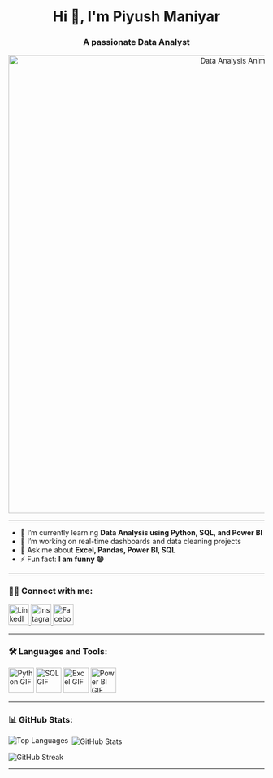 <h1 align="center">Hi 👋, I'm Piyush Maniyar</h1>
<h3 align="center">A passionate Data Analyst</h3>



<!-- Fun GIF at the top -->
<p align="center">
  <img src="https://github.com/user-attachments/assets/76bd3019-2a9a-4da4-befc-9e6ffcc90cb6" width="900" alt="Data Analysis Animation" />
</p>

---

- 🌱 I’m currently learning **Data Analysis using Python, SQL, and Power BI**
- 🔭 I’m working on real-time dashboards and data cleaning projects
- 💬 Ask me about **Excel, Pandas, Power BI, SQL**
- ⚡ Fun fact: **I am funny 😄**

---

### 🧑‍💼 Connect with me:

<p align="left">
  <a href="https://www.linkedin.com/in/piyush-maniyar" target="_blank">
    <img src="https://raw.githubusercontent.com/rahuldkjain/github-profile-readme-generator/master/src/images/icons/Social/linked-in-alt.svg" alt="LinkedIn" width="40" height="40" />
  </a>
  <a href="https://www.instagram.com/YOUR_USERNAME" target="_blank">
    <img src="https://raw.githubusercontent.com/rahuldkjain/github-profile-readme-generator/master/src/images/icons/Social/instagram.svg" alt="Instagram" width="40" height="40" />
  </a>
  <a href="https://www.facebook.com/YOUR_USERNAME" target="_blank">
    <img src="https://raw.githubusercontent.com/rahuldkjain/github-profile-readme-generator/master/src/images/icons/Social/facebook.svg" alt="Facebook" width="40" height="40" />
  </a>
</p>

---

### 🛠️ Languages and Tools:

<p align="left">
  <img src="https://media.giphy.com/media/KAq5w47R9rmTuvWOWa/giphy.gif" width="50" alt="Python GIF" />
  <img src="https://media.giphy.com/media/QssGEmpkyEOhBCb7e1/giphy.gif" width="50" alt="SQL GIF" />
  <img src="https://media.giphy.com/media/XAxylRMCdpbEWUAvr8/giphy.gif" width="50" alt="Excel GIF" />
  <img src="https://media.giphy.com/media/l0MYB8Ory7Hqefo9a/giphy.gif" width="50" alt="Power BI GIF" />
</p>

---

### 📊 GitHub Stats:

<p>
  <img align="left" src="https://github-readme-stats.vercel.app/api/top-langs?username=piyush89-ram&show_icons=true&locale=en&layout=compact" alt="Top Languages" />
</p>

<p>
  &nbsp;<img align="center" src="https://github-readme-stats.vercel.app/api?username=piyush89-ram&show_icons=true&locale=en" alt="GitHub Stats" />
</p>

<p>
  <img align="center" src="https://github-readme-streak-stats.herokuapp.com/?user=piyush89-ram" alt="GitHub Streak" />
</p>


---



